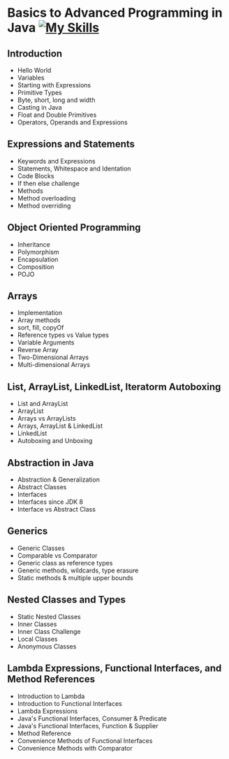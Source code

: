 # Basics to Advanced Programming in Java [![My Skills](https://skillicons.dev/icons?i=java)](https://skillicons.dev)

## Introduction ##
* Hello World
* Variables
* Starting with Expressions
* Primitive Types
* Byte, short, long and width
* Casting in Java
* Float and Double Primitives
* Operators, Operands and Expressions

## Expressions and Statements ##
* Keywords and Expressions
* Statements, Whitespace and Identation
* Code Blocks
* If then else challenge
* Methods
* Method overloading
* Method overriding

## Object Oriented Programming ##
* Inheritance
* Polymorphism
* Encapsulation
* Composition
* POJO

## Arrays ##
* Implementation
* Array methods
* sort, fill, copyOf
* Reference types vs Value types
* Variable Arguments
* Reverse Array
* Two-Dimensional Arrays
* Multi-dimensional Arrays

## List, ArrayList, LinkedList, Iteratorm Autoboxing ##
*  List and ArrayList
*  ArrayList
*  Arrays vs ArrayLists
*  Arrays, ArrayList & LinkedList
*  LinkedList
*  Autoboxing and Unboxing

## Abstraction in Java ##
*  Abstraction & Generalization
*  Abstract Classes
*  Interfaces
*  Interfaces since JDK 8
*  Interface vs Abstract Class

## Generics ##
*  Generic Classes
*  Comparable vs Comparator
*  Generic class as reference types
*  Generic methods, wildcards, type erasure
*  Static methods & multiple upper bounds

## Nested Classes and Types ##
* Static Nested Classes
* Inner Classes
* Inner Class Challenge
* Local Classes
* Anonymous Classes


## Lambda Expressions, Functional Interfaces, and Method References ##
* Introduction to Lambda
* Introduction to Functional Interfaces
* Lambda Expressions
* Java's Functional Interfaces, Consumer & Predicate
* Java's Functional Interfaces, Function & Supplier
* Method Reference
* Convenience Methods of Functional Interfaces
* Convenience Methods with Comparator
  
  





  
